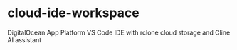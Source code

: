 # cloud-ide-workspace
DigitalOcean App Platform VS Code IDE with rclone cloud storage and Cline AI assistant
